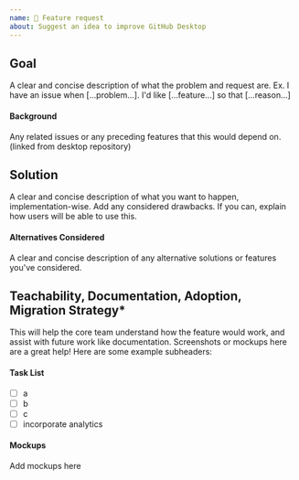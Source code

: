 ```yaml
---
name: 🎉 Feature request
about: Suggest an idea to improve GitHub Desktop
---
```


## Goal
A clear and concise description of what the problem and request are. Ex. I have an issue when [...problem...]. I'd like [...feature...] so that [...reason...]

#### Background
Any related issues or any preceding features that this would depend on. (linked from desktop repository)

## Solution
A clear and concise description of what you want to happen, implementation-wise. Add any considered drawbacks. If you can, explain how users will be able to use this.

#### Alternatives Considered
A clear and concise description of any alternative solutions or features you've considered.

## Teachability, Documentation, Adoption, Migration Strategy*
This will help the core team understand how the feature would work, and assist with future work like documentation.
Screenshots or mockups here are a great help! Here are some example subheaders:

#### Task List
- [ ] a
- [ ] b
- [ ] c
- [ ] incorporate analytics

#### Mockups
Add mockups here